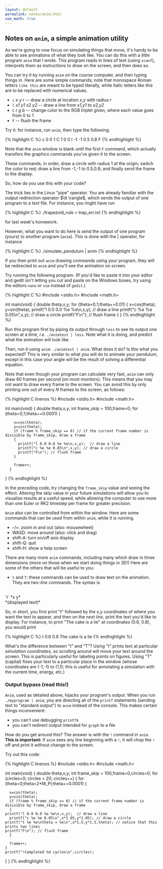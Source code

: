 ```yaml
---
layout: default
permalink: notes/anim.html
use_math: true
---
```


## Notes on `anim`, a simple animation utility

As we're going to now focus on simulating things that move, it's handy to be able to see animations of what they look like. You can do this with a little program
`anim` that I wrote. This program reads in lines of text (using `scanf`), interprets them as instructions to draw on the screen, and then does so.

You can try it by running `anim` on the course computer, and then typing things in. Here are some simple commands; note that monospace Roman letters `like this` are
meant to be typed literally, while Italic letters *like this* are to be replaced with numerical values.

* `c` *x* *y* *r* -- draw a circle at location *x,y* with radius *r*
* `l` *x1 y1 x2 y2* -- draw a line from *x1,y1* to *x2,y2*
* `C` *r* *g* *b* -- change color to the RGB triplet given, where each value goes from 0 to 1
* `F` -- flush the frame

Try it: for instance, run `anim`, then type the following:

{% highlight C %}
c 0 0 1
C 1 0 0
l -1 -1 0.5 0.8
F
{% endhighlight %}

Note that the `anim` window is blank until the first `F` command, which actually transfers the graphics
commands you've given it to the screen.

These commands, in order, draw a circle with radius 1 at the origin; switch the color to red; draw a line from -1,-1 to 0.5,0.8; and finally send the frame to the display.

So, how do you use this with your code?

The trick lies in the Linux "pipe" operator. You are already familiar with the output redirection operator 
$\tt \rangle$, which sends the output of one program to a text file. For instance, you might have run

{% highlight C %}
./trapezoid_rule > trap_err.txt
{% endhighlight %}

for last week's homework.

However, what you want to do here is send the output of one program (yours) to another program (`anim`). This is done with the | operator, for instance

{% highlight C %}
./simulate_pendulum | anim
{% endhighlight %}

If you then print out `anim` drawing commands using your program, they will be redirected to `anim` and you'll see the animation on screen.

Try running the following program. (If you'd like to paste it into your editor and gedit isn't letting you cut and paste on the Windows boxes, try using the editors `nano` or `vim` instead of `gedit`.)

{% highlight C %}
#include <stdio.h>
#include <math.h>

int main(void)
{
  double theta,x,y;
  for (theta=0;1;theta+=0.01)
  {
    x=cos(theta);
    y=sin(theta);
    printf("l 0.0 0.0 %e %e\n,x,y);  // draw a line
    printf("c %e %e 0.05\n",x,y); // draw a circle
    printf("F\n"); // flush frame
  }
}
{% endhighlight %}

Run this program first by piping its output through `less` to see its output one screen at a time, *i.e.* `./animtest | less`. Note what it is doing, and predict what the animation will look like.

Then, run it using `anim`: `./animtest | anim`. What does it do? Is this what you expected? This is very similar to what you will do to animate your pendulum, except in this case your angle will be the result 
of solving a differential equation.

Note that even though your program can calculate very fast, `anim` can only draw 60 frames per second (on most monitors). This means that you may not want to draw every frame to the
screen. You can avoid this by only printing one out of every $N$ frames to the screen, as follows:

{% highlight C linenos %}
#include <stdio.h>
#include <math.h>

int main(void)
{
    double theta,x,y;
    int frame_skip = 100,frame=0;
    for (theta=0;1;theta+=0.0001)
      {
        
        x=cos(theta);
        y=sin(theta);
        if (frame % frame_skip == 0) // if the current frame number is divisible by frame_skip, draw a frame
        {
          printf("l 0.0 0.0 %e %e\n,x,y);  // draw a line
          printf("c %e %e 0.05\n",x,y); // draw a circle
          printf("F\n"); // flush frame
        }

        frame++;
      }
}
{% endhighlight %}

In the preceding code, try changing the `frame_skip` value and seeing the effect. Altering the skip value in your future simulations will allow you to visualize results at a useful speed, while allowing the computer
to use more than one Euler or RK2 timestep per frame for greater precision.

`Anim` also can be controlled from within the window. Here are some commands that can be used from within `anim`, while it is running. 

* -/=: zoom in and out (also: mousewheel)
* WASD: move around (also: click and drag)
* shift-A: turn on/off axis display
* shift-Q: quit
* shift-H: show a help screen

There are many more `anim` commands, including many which draw in three dimensions (more on those when we start doing things in 3D!) Here are some of the others that will be useful to you:

* `t` and `T`: these commands can be used to draw text on the animation. They are *two-line* commands. The syntax is

<br>
`t` *x y*<br>
*(displayed text)*<br>

So, in short, you first print "t" followed by the x,y coordinates of where you want the text to appear, and then on the *next line*, print the text you'd like to display. For instance, to print "The cake is a lie" at coordinates (0.6, 0.8), you would print

{% highlight C %}
t 0.6 0.8
The cake is a lie
{% endhighlight %}

What's the difference between "t" and "T"? Using "t" prints text at particular *simulation coordinates*, so scrolling around will move your text around the screen. This is particularly useful for labeling points on figures. Using "T" (capital) fixes your text to a particular place in the window
(whose coordinates are (-1,-1) to (1,1); this is useful for annotating a simulation with the current time, energy, etc.)

### Output bypass (read this!)

`Anim`, used as detailed above, hijacks your program's output. When you run `./myprogram | anim`, you are directing all of the `printf` statements (sending text to "standard output") to `anim` instead of the console. This makes certain things inconvenient:

* you can't use debugging `printf`s
* you can't redirect output intended for `graph` to a file

How do you get around this? The answer is with the `!` command in `anim`. **This is important:** if `anim` sees any line beginning with a `!`, it will chop the `!` off and print it without change to the screen.

Try out this code:

{% highlight C linenos %}
#include <stdio.h>
#include <math.h>

int main(void)
{
  double theta,x,y;
  int frame_skip = 100,frame=0,circles=0;
  for (circles=0; circles < 20; circles++)
  {
    for (theta=0;theta<2*M_PI;theta+=0.0001)
    {

      x=cos(theta);
      y=sin(theta);
      if (frame % frame_skip == 0) // if the current frame number is divisible by frame_skip, draw a frame
      {
	printf("l 0.0 0.0 %e %e\n,x,y);  // draw a line
	  printf("c %e %e 0.05\n",x*1.05,y*1.05); // draw a circle
	printf("t %e %e\ntheta = %e\n",x*1.5,y*1.5,theta); // notice that this prints two lines
	printf("F\n"); // flush frame
      }

      frame++;
    }
    printf("!Completed %d cycles\n",circles);
  }
}
{% endhighlight %}

